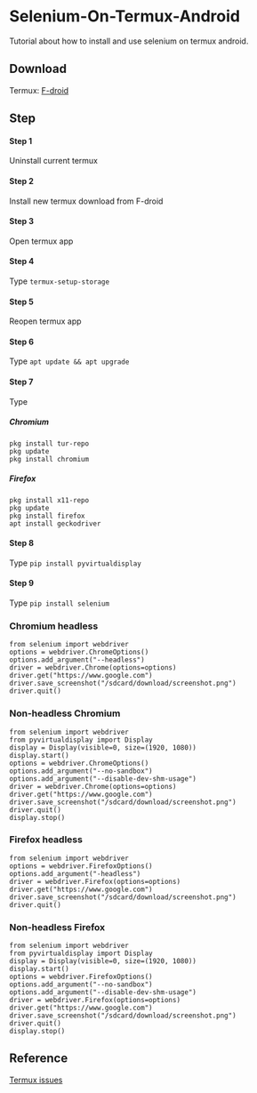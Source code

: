 # Selenium-On-Termux-Android
Tutorial about how to install and use selenium on termux android.

Download
------

Termux: [F-droid](https://f-droid.org/repo/com.termux_118.apk)

Step
-----

#### Step 1
Uninstall current termux

#### Step 2
Install new termux download from F-droid

#### Step 3
Open termux app

#### Step 4
Type ```termux-setup-storage```

#### Step 5
Reopen termux app

#### Step 6
Type ```apt update && apt upgrade```

#### Step 7
Type

##### Chromium
```
pkg install tur-repo
pkg update
pkg install chromium
```

##### Firefox
```
pkg install x11-repo
pkg update
pkg install firefox
apt install geckodriver
```

#### Step 8
Type ```pip install pyvirtualdisplay```

#### Step 9
Type ```pip install selenium```

### Chromium headless ###
```
from selenium import webdriver
options = webdriver.ChromeOptions()
options.add_argument("--headless")
driver = webdriver.Chrome(options=options)
driver.get("https://www.google.com")
driver.save_screenshot("/sdcard/download/screenshot.png")
driver.quit()
```

### Non-headless Chromium ###
```
from selenium import webdriver
from pyvirtualdisplay import Display
display = Display(visible=0, size=(1920, 1080))
display.start()
options = webdriver.ChromeOptions()
options.add_argument("--no-sandbox")
options.add_argument("--disable-dev-shm-usage")
driver = webdriver.Chrome(options=options)
driver.get("https://www.google.com")
driver.save_screenshot("/sdcard/download/screenshot.png")
driver.quit()
display.stop()
```

### Firefox headless ###
```
from selenium import webdriver
options = webdriver.FirefoxOptions()
options.add_argument("-headless")
driver = webdriver.Firefox(options=options)
driver.get("https://www.google.com")
driver.save_screenshot("/sdcard/download/screenshot.png")
driver.quit()
```

### Non-headless Firefox ###
```
from selenium import webdriver
from pyvirtualdisplay import Display
display = Display(visible=0, size=(1920, 1080))
display.start()
options = webdriver.FirefoxOptions()
options.add_argument("--no-sandbox")
options.add_argument("--disable-dev-shm-usage")
driver = webdriver.Firefox(options=options)
driver.get("https://www.google.com")
driver.save_screenshot("/sdcard/download/screenshot.png")
driver.quit()
display.stop()
```

Reference
---------

[Termux issues](https://github.com/termux/termux-packages/issues/2149)
